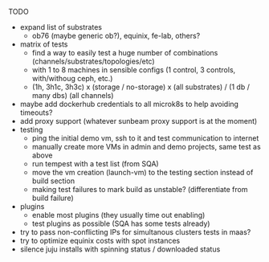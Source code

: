 
TODO

- expand list of substrates
    - ob76 (maybe generic ob?), equinix, fe-lab, others?
- matrix of tests
    - find a way to easily test a huge number of combinations (channels/substrates/topologies/etc)
    - with 1 to 8 machines in sensible configs (1 control, 3 controls, with/withoug ceph, etc.)
    - (1h, 3h1c, 3h3c) x (storage / no-storage) x (all substrates) / (1 db / many dbs) (all channels)
- maybe add dockerhub credentials to all microk8s to help avoiding timeouts?
- add proxy support (whatever sunbeam proxy support is at the moment)
- testing
    - ping the initial demo vm, ssh to it and test communication to internet
    - manually create more VMs in admin and demo projects, same test as above
    - run tempest with a test list (from SQA)
    - move the vm creation (launch-vm) to the testing section instead of build section
    - making test failures to mark build as unstable? (differentiate from build failure)
- plugins
    - enable most plugins (they usually time out enabling)
    - test plugins as possible (SQA has some tests already)
- try to pass non-conflicting IPs for simultanous clusters tests in maas?
- try to optimize equinix costs with spot instances
- silence juju installs with spinning status / downloaded status
